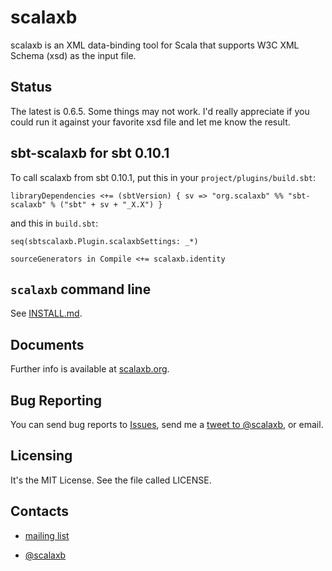 scalaxb
=======

scalaxb is an XML data-binding tool for Scala that supports W3C XML 
Schema (xsd) as the input file.

Status
------

The latest is 0.6.5. Some things may not work.
I'd really appreciate if you could run it against your favorite xsd
file and let me know the result.

sbt-scalaxb for sbt 0.10.1
--------------------------

To call scalaxb from sbt 0.10.1, put this in your `project/plugins/build.sbt`:

    libraryDependencies <+= (sbtVersion) { sv => "org.scalaxb" %% "sbt-scalaxb" % ("sbt" + sv + "_X.X") }

and this in `build.sbt`:

    seq(sbtscalaxb.Plugin.scalaxbSettings: _*)

    sourceGenerators in Compile <+= scalaxb.identity

`scalaxb` command line
----------------------

See [INSTALL.md][1].

Documents
---------

Further info is available at [scalaxb.org](http://scalaxb.org/).

Bug Reporting
-------------

You can send bug reports to [Issues](http://github.com/eed3si9n/scalaxb/issues),
send me a [tweet to @scalaxb](http://twitter.com/scalaxb), or email.

Licensing
---------

It's the MIT License. See the file called LICENSE.
     
Contacts
--------

- [mailing list](http://groups.google.com/group/scalaxb)
- [@scalaxb](http://twitter.com/scalaxb)

  [1]: https://github.com/eed3si9n/scalaxb/blob/master/INSTALL.md
